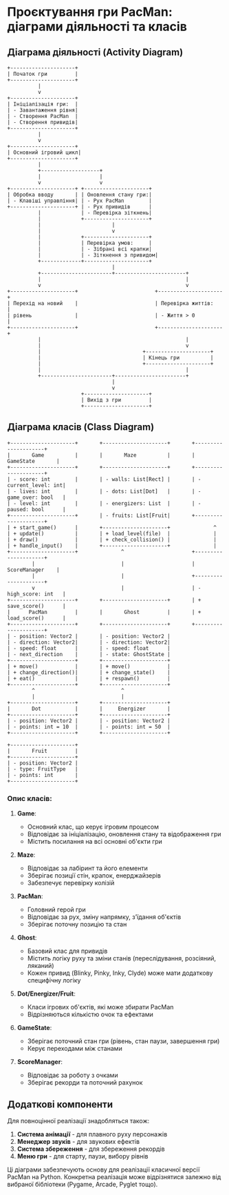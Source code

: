 # Проєктування гри PacMan: діаграми діяльності та класів

## Діаграма діяльності (Activity Diagram)

```
+---------------------+
| Початок гри         |
+---------------------+
          |
          v
+---------------------+
| Ініціалізація гри:  |
| - Завантаження рівня|
| - Створення PacMan  |
| - Створення привидів|
+---------------------+
          |
          v
+---------------------+
| Основний ігровий цикл|
+---------------------+
          |
          +-------------------+
          |                   |
          v                   v
+---------------------+ +---------------------+
| Обробка вводу       | | Оновлення стану гри:|
| - Клавіші управління| | - Рух PacMan        |
+---------------------+ | - Рух привидів      |
          |             | - Перевірка зіткнень|
          |             +---------------------+
          |                       |
          |                       v
          |             +---------------------+
          |             | Перевірка умов:     |
          |             | - Зібрані всі крапки|
          |             | - Зіткнення з привидом|
          +-------------+---------------------+
                                  |
          +-----------------------+-----------------------+
          |                                               |
          v                                               v
+---------------------+                         +---------------------+
| Перехід на новий    |                         | Перевірка життів:   |
| рівень              |                         | - Життя > 0         |
+---------------------+                         +---------------------+
          |                                               |
          |                                               v
          |                                 +---------------------+
          |                                 | Кінець гри          |
          |                                 +---------------------+
          |                                               |
          +-----------------------+-----------------------+
                                  |
                                  v
                        +---------------------+
                        | Вихід з гри         |
                        +---------------------+
```

## Діаграма класів (Class Diagram)

```
+---------------------+       +---------------------+       +---------------------+
|       Game          |       |       Maze          |       |     GameState       |
+---------------------+       +---------------------+       +---------------------+
| - score: int        |       | - walls: List[Rect] |       | - current_level: int|
| - lives: int        |       | - dots: List[Dot]   |       | - game_over: bool   |
| - level: int        |       | - energizers: List  |       | - paused: bool      |
+---------------------+       | - fruits: List[Fruit|       +---------------------+
| + start_game()      |       +---------------------+              ^
| + update()          |       | + load_level(file)  |              |
| + draw()            |       | + check_collision() |              |
| + handle_input()    |       +---------------------+              |
+---------------------+              ^                      +---------------------+
        |                            |                      |     ScoreManager    |
        |                            |                      +---------------------+
        v                            |                      | - high_score: int   |
+---------------------+       +---------------------+       | + save_score()      |
|      PacMan         |       |       Ghost         |       | + load_score()      |
+---------------------+       +---------------------+       +---------------------+
| - position: Vector2 |       | - position: Vector2 |
| - direction: Vector2|       | - direction: Vector2|
| - speed: float      |       | - speed: float      |
| - next_direction    |       | - state: GhostState |
+---------------------+       +---------------------+
| + move()            |       | + move()            |
| + change_direction()|       | + change_state()    |
| + eat()             |       | + respawn()         |
+---------------------+       +---------------------+
        ^                            ^
        |                            |
+---------------------+       +---------------------+
|       Dot           |       |     Energizer       |
+---------------------+       +---------------------+
| - position: Vector2 |       | - position: Vector2 |
| - points: int = 10  |       | - points: int = 50  |
+---------------------+       +---------------------+

+---------------------+
|       Fruit         |
+---------------------+
| - position: Vector2 |
| - type: FruitType   |
| - points: int       |
+---------------------+
```

### Опис класів:

1. **Game**:
   - Основний клас, що керує ігровим процесом
   - Відповідає за ініціалізацію, оновлення стану та відображення гри
   - Містить посилання на всі основні об'єкти гри

2. **Maze**:
   - Відповідає за лабіринт та його елементи
   - Зберігає позиції стін, крапок, енерджайзерів
   - Забезпечує перевірку колізій

3. **PacMan**:
   - Головний герой гри
   - Відповідає за рух, зміну напрямку, з'їдання об'єктів
   - Зберігає поточну позицію та стан

4. **Ghost**:
   - Базовий клас для привидів
   - Містить логіку руху та зміни станів (переслідування, розсіяний, ляканий)
   - Кожен привид (Blinky, Pinky, Inky, Clyde) може мати додаткову специфічну логіку

5. **Dot/Energizer/Fruit**:
   - Класи ігрових об'єктів, які може збирати PacMan
   - Відрізняються кількістю очок та ефектами

6. **GameState**:
   - Зберігає поточний стан гри (рівень, стан паузи, завершення гри)
   - Керує переходами між станами

7. **ScoreManager**:
   - Відповідає за роботу з очками
   - Зберігає рекорди та поточний рахунок

## Додаткові компоненти

Для повноцінної реалізації знадобляться також:

1. **Система анімації** - для плавного руху персонажів
2. **Менеджер звуків** - для звукових ефектів
3. **Система збереження** - для збереження рекордів
4. **Меню гри** - для старту, паузи, вибору рівнів

Ці діаграми забезпечують основу для реалізації класичної версії PacMan на Python. Конкретна реалізація може відрізнятися залежно від вибраної бібліотеки (Pygame, Arcade, Pyglet тощо).